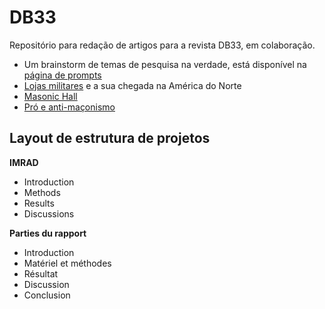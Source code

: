 # DB33
Repositório para redação de artigos para a revista DB33, em colaboração.

- Um brainstorm de temas de pesquisa na verdade, está disponível na [página de prompts](./prompts.md)
- [Lojas militares](./lojasMilitares.md) e a sua chegada na América do Norte
- [Masonic Hall](./masonicHall.md)
- [Pró e anti-maçonismo](./antiMaconismo.md)

## Layout de estrutura de projetos 

**IMRAD** 
- Introduction
- Methods
- Results
- Discussions

**Parties du rapport**

- Introduction
- Matériel et méthodes
- Résultat
- Discussion
- Conclusion 
